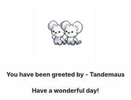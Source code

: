 <p align="center">
    <img src="https://raw.githubusercontent.com/PokeAPI/sprites/master/sprites/pokemon/924.png" width="150" height="150">
</p>
<h3 align="center">You have been greeted by - <b>Tandemaus</b></h3>
<h3 align="center">Have a wonderful day!</h3>
